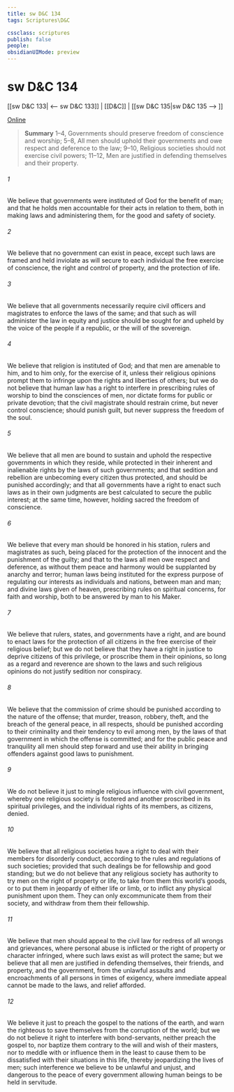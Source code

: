 ```yaml
---
title: sw D&C 134
tags: Scriptures\D&C

cssclass: scriptures
publish: false
people:
obsidianUIMode: preview
---
```


# sw D&C 134
[[sw D&C 133| <-- sw D&C 133]] | [[D&C]] | [[sw D&C 135|sw D&C 135 --> ]]

[Online](https://churchofjesuschrist.org/study/scriptures/dc-testament/dc/134?lang=eng)

> __Summary__
1–4, Governments should preserve freedom of conscience and worship; 5–8, All men should uphold their governments and owe respect and deference to the law; 9–10, Religious societies should not exercise civil powers; 11–12, Men are justified in defending themselves and their property.

###### 1 
We believe that governments were instituted of God for the benefit of man; and that he holds men accountable for their acts in relation to them, both in making laws and administering them, for the good and safety of society.

###### 2 
We believe that no government can exist in peace, except such laws are framed and held inviolate as will secure to each individual the free exercise of conscience, the right and control of property, and the protection of life.

###### 3 
We believe that all governments necessarily require civil officers and magistrates to enforce the laws of the same; and that such as will administer the law in equity and justice should be sought for and upheld by the voice of the people if a republic, or the will of the sovereign.

###### 4 
We believe that religion is instituted of God; and that men are amenable to him, and to him only, for the exercise of it, unless their religious opinions prompt them to infringe upon the rights and liberties of others; but we do not believe that human law has a right to interfere in prescribing rules of worship to bind the consciences of men, nor dictate forms for public or private devotion; that the civil magistrate should restrain crime, but never control conscience; should punish guilt, but never suppress the freedom of the soul.

###### 5 
We believe that all men are bound to sustain and uphold the respective governments in which they reside, while protected in their inherent and inalienable rights by the laws of such governments; and that sedition and rebellion are unbecoming every citizen thus protected, and should be punished accordingly; and that all governments have a right to enact such laws as in their own judgments are best calculated to secure the public interest; at the same time, however, holding sacred the freedom of conscience.

###### 6 
We believe that every man should be honored in his station, rulers and magistrates as such, being placed for the protection of the innocent and the punishment of the guilty; and that to the laws all men owe respect and deference, as without them peace and harmony would be supplanted by anarchy and terror; human laws being instituted for the express purpose of regulating our interests as individuals and nations, between man and man; and divine laws given of heaven, prescribing rules on spiritual concerns, for faith and worship, both to be answered by man to his Maker.

###### 7 
We believe that rulers, states, and governments have a right, and are bound to enact laws for the protection of all citizens in the free exercise of their religious belief; but we do not believe that they have a right in justice to deprive citizens of this privilege, or proscribe them in their opinions, so long as a regard and reverence are shown to the laws and such religious opinions do not justify sedition nor conspiracy.

###### 8 
We believe that the commission of crime should be punished according to the nature of the offense; that murder, treason, robbery, theft, and the breach of the general peace, in all respects, should be punished according to their criminality and their tendency to evil among men, by the laws of that government in which the offense is committed; and for the public peace and tranquility all men should step forward and use their ability in bringing offenders against good laws to punishment.

###### 9 
We do not believe it just to mingle religious influence with civil government, whereby one religious society is fostered and another proscribed in its spiritual privileges, and the individual rights of its members, as citizens, denied.

###### 10 
We believe that all religious societies have a right to deal with their members for disorderly conduct, according to the rules and regulations of such societies; provided that such dealings be for fellowship and good standing; but we do not believe that any religious society has authority to try men on the right of property or life, to take from them this world’s goods, or to put them in jeopardy of either life or limb, or to inflict any physical punishment upon them. They can only excommunicate them from their society, and withdraw from them their fellowship.

###### 11 
We believe that men should appeal to the civil law for redress of all wrongs and grievances, where personal abuse is inflicted or the right of property or character infringed, where such laws exist as will protect the same; but we believe that all men are justified in defending themselves, their friends, and property, and the government, from the unlawful assaults and encroachments of all persons in times of exigency, where immediate appeal cannot be made to the laws, and relief afforded.

###### 12 
We believe it just to preach the gospel to the nations of the earth, and warn the righteous to save themselves from the corruption of the world; but we do not believe it right to interfere with bond-servants, neither preach the gospel to, nor baptize them contrary to the will and wish of their masters, nor to meddle with or influence them in the least to cause them to be dissatisfied with their situations in this life, thereby jeopardizing the lives of men; such interference we believe to be unlawful and unjust, and dangerous to the peace of every government allowing human beings to be held in servitude.

